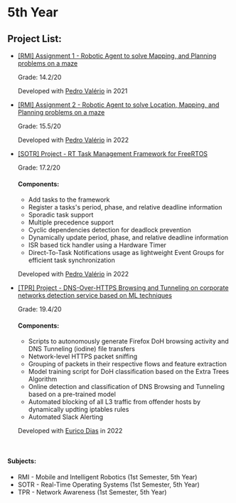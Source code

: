 # 5th Year

## Project List:

- [[RMI] Assignment 1 - Robotic Agent to solve Mapping, and Planning problems on a maze](https://github.com/RodrigoRosmaninho/projects-ect/tree/master/5th%20Year/%5BRMI%5D%20Assignment%201%20-%20Robotic%20Agent%20to%20solve%20Location%2C%20Mapping%2C%20and%20Planning%20problems%20on%20a%20maze)

     Grade: 14.2/20

     Developed with [Pedro Valério](https://github.com/PMSValerio) in 2021

- [[RMI] Assignment 2 - Robotic Agent to solve Location, Mapping, and Planning problems on a maze](https://github.com/RodrigoRosmaninho/projects-ect/tree/master/5th%20Year/%5BRMI%5D%20Assignment%202%20-%20Robotic%20Agent%20to%20solve%20Movement%2C%20Location%2C%20Mapping%2C%20and%20Planning%20problems%20on%20a%20maze)

     Grade: 15.5/20

     Developed with [Pedro Valério](https://github.com/PMSValerio) in 2022

- [[SOTR] Project - RT Task Management Framework for FreeRTOS](https://github.com/RodrigoRosmaninho/projects-ect/tree/master/5th%20Year/%5BSOTR%5D%20Project%20-%20RT%20Task%20Management%20Framework%20for%20FreeRTOS)

     Grade: 17.2/20
     
     #### Components:
     - Add tasks to the framework
     - Register a tasks's period, phase, and relative deadline information
     - Sporadic task support
     - Multiple precedence support
     - Cyclic dependencies detection for deadlock prevention
     - Dynamically update period, phase, and relative deadline information
     - ISR based tick handler using a Hardware Timer
     - Direct-To-Task Notifications usage as lightweight Event Groups for efficient task synchronization

     Developed with [Pedro Valério](https://github.com/PMSValerio) in 2022

- [[TPR] Project - DNS-Over-HTTPS Browsing and Tunneling on corporate networks detection service based on ML techniques](https://github.com/RodrigoRosmaninho/projects-ect/tree/master/5th%20Year/%5BTPR%5D%20Project%20-%20DNS-Over-HTTPS%20Browsing%20and%20Tunneling%20on%20corporate%20networks%20detection%20service%20based%20on%20ML%20techniques)

     Grade: 19.4/20
     
     #### Components:
     - Scripts to autonomously generate Firefox DoH browsing activity and DNS Tunneling (iodine) file transfers
     - Network-level HTTPS packet sniffing
     - Grouping of packets in their respective flows and feature extraction
     - Model training script for DoH classification based on the Extra Trees Algorithm
     - Online detection and classification of DNS Browsing and Tunneling based on a pre-trained model
     - Automated blocking of all L3 traffic from offender hosts by dynamically updting iptables rules
     - Automated Slack Alerting

     Developed with [Eurico Dias](https://github.com/eurico-dias) in 2022

<br>

#### Subjects:
- RMI - Mobile and Intelligent Robotics (1st Semester, 5th Year)
- SOTR - Real-Time Operating Systems (1st Semester, 5th Year)
- TPR - Network Awareness (1st Semester, 5th Year)